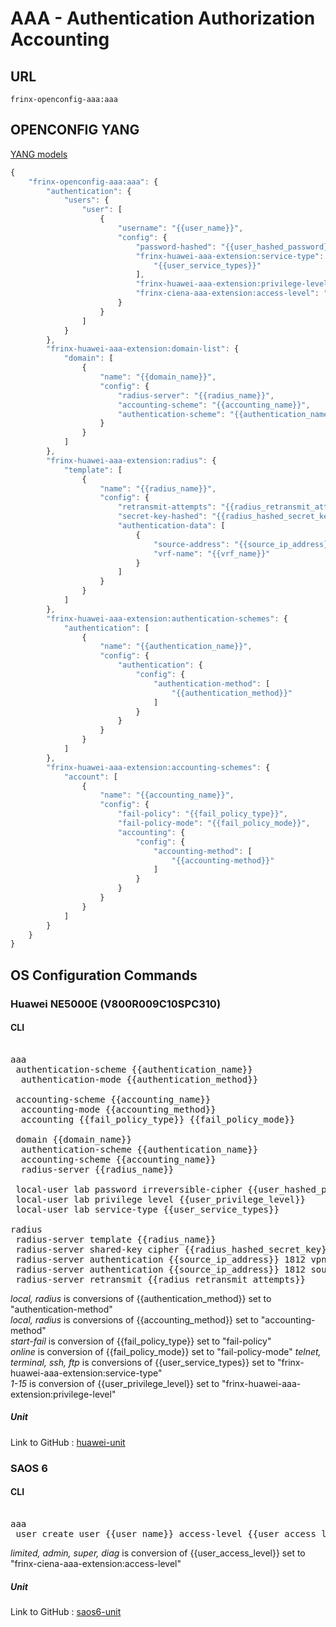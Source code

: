# AAA - Authentication Authorization Accounting


## URL

```
frinx-openconfig-aaa:aaa
```

## OPENCONFIG YANG


[YANG models](https://github.com/FRINXio/openconfig/tree/master/aaa/src/main/yang)


```javascript
{
    "frinx-openconfig-aaa:aaa": {
        "authentication": {
            "users": {
                "user": [
                    {
                        "username": "{{user_name}}",
                        "config": {
                            "password-hashed": "{{user_hashed_password}}",
                            "frinx-huawei-aaa-extension:service-type": [
                                "{{user_service_types}}"
                            ],
                            "frinx-huawei-aaa-extension:privilege-level": "{{user_privilege_level}}",
                            "frinx-ciena-aaa-extension:access-level": "{{user_access_level}}"
                        }
                    }
                ]
            }
        },
        "frinx-huawei-aaa-extension:domain-list": {
            "domain": [
                {
                    "name": "{{domain_name}}",
                    "config": {
                        "radius-server": "{{radius_name}}",
                        "accounting-scheme": "{{accounting_name}}",
                        "authentication-scheme": "{{authentication_name}}"
                    }
                }
            ]
        },
        "frinx-huawei-aaa-extension:radius": {
            "template": [
                {
                    "name": "{{radius_name}}",
                    "config": {
                        "retransmit-attempts": "{{radius_retransmit_attempts}}",
                        "secret-key-hashed": "{{radius_hashed_secret_key}}",
                        "authentication-data": [
                            {
                                "source-address": "{{source_ip_address}}",
                                "vrf-name": "{{vrf_name}}"
                            }
                        ]
                    }
                }
            ]
        },
        "frinx-huawei-aaa-extension:authentication-schemes": {
            "authentication": [
                {
                    "name": "{{authentication_name}}",
                    "config": {
                        "authentication": {
                            "config": {
                                "authentication-method": [
                                    "{{authentication_method}}"
                                ]
                            }
                        }
                    }
                }
            ]
        },
        "frinx-huawei-aaa-extension:accounting-schemes": {
            "account": [
                {
                    "name": "{{accounting_name}}",
                    "config": {
                        "fail-policy": "{{fail_policy_type}}",
                        "fail-policy-mode": "{{fail_policy_mode}}",
                        "accounting": {
                            "config": {
                                "accounting-method": [
                                    "{{accounting-method}}"
                                ]
                            }
                        }
                    }
                }
            ]
        }
    }
}
```

## OS Configuration Commands

### Huawei NE5000E (V800R009C10SPC310)

#### CLI

<pre> 
aaa                                        
 authentication-scheme {{authentication_name}}             
  authentication-mode {{authentication_method}} 

 accounting-scheme {{accounting_name}}
  accounting-mode {{accounting_method}}                  
  accounting {{fail_policy_type}} {{fail_policy_mode}}  

 domain {{domain_name}}                           
  authentication-scheme {{authentication_name}}        
  accounting-scheme {{accounting_name}}         
  radius-server {{radius_name}}                  
 
 local-user lab password irreversible-cipher {{user_hashed_password}}
 local-user lab privilege level {{user_privilege_level}}       
 local-user lab service-type {{user_service_types}}

radius 
 radius-server template {{radius_name}}
 radius-server shared-key cipher {{radius_hashed_secret_key}}
 radius-server authentication {{source_ip_address}} 1812 vpn-instance {{vrf_name}} source LoopBack 0 weight 80
 radius-server authentication {{source_ip_address}} 1812 source LoopBack 0 weight 80
 radius-server retransmit {{radius_retransmit_attempts}}
</pre>

*local, radius* is conversions of {{authentication_method}} set to "authentication-method"  
*local, radius* is conversions of {{accounting_method}} set to "accounting-method"  
*start-fail* is conversion of {{fail_policy_type}} set to "fail-policy"  
*online* is conversion of {{fail_policy_mode}} set to "fail-policy-mode"
*telnet, terminal, ssh, ftp* is conversions of {{user_service_types}} set to "frinx-huawei-aaa-extension:service-type"  
*1-15* is conversion of {{user_privilege_level}} set to "frinx-huawei-aaa-extension:privilege-level"

##### Unit

Link to GitHub : [huawei-unit](https://github.com/FRINXio/cli-units/tree/master/huawei/aaa)

### SAOS 6

#### CLI

<pre> 
aaa
 user create user {{user_name}} access-level {{user_access_level}} secret {{user_hashed_password}}
</pre>

*limited, admin, super, diag* is conversion of {{user_access_level}} set to "frinx-ciena-aaa-extension:access-level"

##### Unit

Link to GitHub : [saos6-unit](https://github.com/FRINXio/cli-units/tree/master/saos/saos-6/saos-6-aaa)


